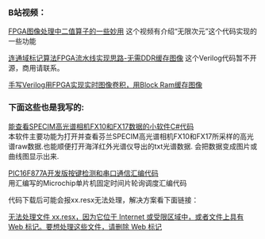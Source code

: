 ### B站视频：
[FPGA图像处理中二值算子的一些妙用](https://www.bilibili.com/video/BV1WY411L7Bd) 这个视频有介绍“无限次元”这个代码实现的一些功能

[连通域标记算法FPGA流水线实现思路-无需DDR缓存图像](https://www.bilibili.com/video/BV1c94y1Z7dV) 这个Verilog代码暂不开源，商用请联系。

[手写Verilog用FPGA实现实时图像卷积，用Block Ram缓存图像](https://www.bilibili.com/video/BV1B3411W7Ht)


### 下面这些也是我写的:

[能查看SPECIM高光谱相机FX10和FX17数据的小软件C#代码](https://download.csdn.net/download/qq_32010099/71801426)  
本软件主要功能为打开并查看芬兰SPECIM高光谱相机FX10和FX17所采样的高光谱raw数据.也能顺便打开海洋红外光谱仪导出的txt光谱数据. 会把数据变成图片或曲线图显示出来.


[PIC16F877A开发版按键检测和串口通信汇编代码](https://download.csdn.net/download/qq_32010099/71814876)  
用汇编写的Microchip单片机固定时间片轮询调度汇编代码  


代码下载后可能会报xx.resx无法处理，解决方案看下面链接：

[无法处理文件 xx.resx，因为它位于 Internet 或受限区域中，或者文件上具有 Web 标记。要想处理这些文件，请删除 Web 标记](https://blog.csdn.net/xinqinglhj/article/details/85492293)

